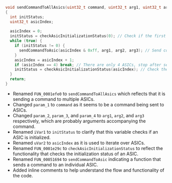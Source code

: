 ```c
void sendCommandToAllAsics(uint32_t command, uint32_t arg1, uint32_t arg2, uint32_t arg3)
{
  int initStatus;
  uint32_t asicIndex;
  
  asicIndex = 0;
  initStatus = checkAsicInitializationStatus(0); // Check if the first ASIC is initialized
  while (true) {
    if (initStatus != 0) {
      sendCommandToAsic(asicIndex & 0xff, arg1, arg2, arg3); // Send command to the ASIC if initialized
    }
    asicIndex = asicIndex + 1;
    if (asicIndex == 4) break; // There are only 4 ASICs, stop after sending to all
    initStatus = checkAsicInitializationStatus(asicIndex); // Check the next ASIC's initialization status
  }
  return;
}
```

- Renamed `FUN_0001efe0` to `sendCommandToAllAsics` which reflects that it is sending a command to multiple ASICs.
- Changed `param_1` to `command` as it seems to be a command being sent to ASICs.
- Changed `param_2`, `param_3`, and `param_4` to `arg1`, `arg2`, and `arg3` respectively, which are probably arguments accompanying the command.
- Renamed `iVar1` to `initStatus` to clarify that this variable checks if an ASIC is initialized.
- Renamed `uVar2` to `asicIndex` as it is used to iterate over ASICs.
- Renamed `FUN_0001e29c` to `checkAsicInitializationStatus` to reflect the functionality that checks the initialization status of an ASIC.
- Renamed `FUN_00051694` to `sendCommandToAsic` indicating a function that sends a command to an individual ASIC.
- Added inline comments to help understand the flow and functionality of the code.